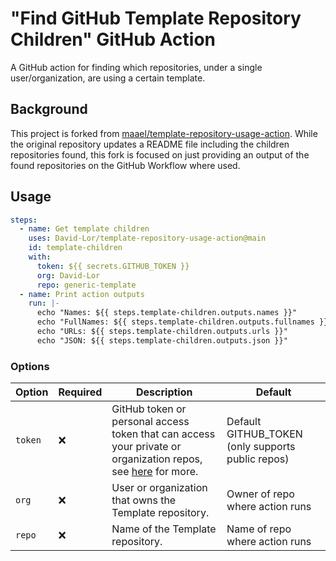 # "Find GitHub Template Repository Children" GitHub Action

A GitHub action for finding which repositories, under a single user/organization, are using a certain template.

## Background

This project is forked from [maael/template-repository-usage-action](https://github.com/maael/template-repository-usage-action).
While the original repository updates a README file including the children repositories found, this fork is focused on just providing an output of the found repositories on the GitHub Workflow where used.

## Usage

```yaml
steps:
  - name: Get template children
    uses: David-Lor/template-repository-usage-action@main
    id: template-children
    with:
      token: ${{ secrets.GITHUB_TOKEN }}
      org: David-Lor
      repo: generic-template
  - name: Print action outputs
    run: |-
      echo "Names: ${{ steps.template-children.outputs.names }}"
      echo "FullNames: ${{ steps.template-children.outputs.fullnames }}"
      echo "URLs: ${{ steps.template-children.outputs.urls }}"
      echo "JSON: ${{ steps.template-children.outputs.json }}"
```

### Options

| Option  | Required | Description                                                                                                                                                                                                 | Default                                           |
|---------|----------|-------------------------------------------------------------------------------------------------------------------------------------------------------------------------------------------------------------|---------------------------------------------------|
| `token` | ❌        | GitHub token or personal access token that can access your private or organization repos, see [here](https://docs.github.com/en/github/authenticating-to-github/creating-a-personal-access-token) for more. | Default GITHUB_TOKEN (only supports public repos) |
| `org`   | ❌        | User or organization that owns the Template repository.                                                                                                                                                     | Owner of repo where action runs                   |
| `repo`  | ❌        | Name of the Template repository.                                                                                                                                                                            | Name of repo where action runs                    |
